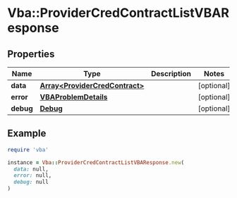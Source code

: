 # Vba::ProviderCredContractListVBAResponse

## Properties

| Name | Type | Description | Notes |
| ---- | ---- | ----------- | ----- |
| **data** | [**Array&lt;ProviderCredContract&gt;**](ProviderCredContract.md) |  | [optional] |
| **error** | [**VBAProblemDetails**](VBAProblemDetails.md) |  | [optional] |
| **debug** | [**Debug**](Debug.md) |  | [optional] |

## Example

```ruby
require 'vba'

instance = Vba::ProviderCredContractListVBAResponse.new(
  data: null,
  error: null,
  debug: null
)
```


